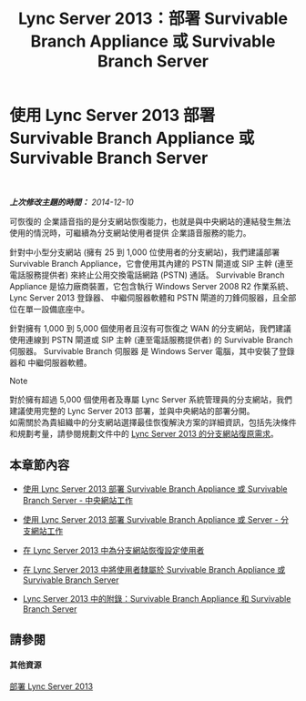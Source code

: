 ﻿---
title: Lync Server 2013：部署 Survivable Branch Appliance 或 Survivable Branch Server
TOCTitle: 部署 Survivable Branch Appliance 或 Survivable Branch Server
ms:assetid: cb780c14-dc5f-41ba-8092-f20ae905bd16
ms:mtpsurl: https://technet.microsoft.com/zh-tw/library/Gg398849(v=OCS.15)
ms:contentKeyID: 49292336
ms.date: 08/10/2015
mtps_version: v=OCS.15
ms.translationtype: HT
---

# 使用 Lync Server 2013 部署 Survivable Branch Appliance 或 Survivable Branch Server

 

_**上次修改主題的時間：** 2014-12-10_

可恢復的 企業語音指的是分支網站恢復能力，也就是與中央網站的連結發生無法使用的情況時，可繼續為分支網站使用者提供 企業語音服務的能力。

針對中小型分支網站 (擁有 25 到 1,000 位使用者的分支網站)，我們建議部署 Survivable Branch Appliance，它會使用其內建的 PSTN 閘道或 SIP 主幹 (連至電話服務提供者) 來終止公用交換電話網路 (PSTN) 通話。 Survivable Branch Appliance 是協力廠商裝置，它包含執行 Windows Server 2008 R2 作業系統、 Lync Server 2013 登錄器、 中繼伺服器軟體和 PSTN 閘道的刀鋒伺服器，且全部位在單一設備底座中。

針對擁有 1,000 到 5,000 個使用者且沒有可恢復之 WAN 的分支網站，我們建議使用連線到 PSTN 閘道或 SIP 主幹 (連至電話服務提供者) 的 Survivable Branch 伺服器。 Survivable Branch 伺服器 是 Windows Server 電腦，其中安裝了登錄器和 中繼伺服器軟體。

> [!NOTE]
> 對於擁有超過 5,000 個使用者及專屬 Lync Server 系統管理員的分支網站，我們建議使用完整的 Lync Server 2013 部署，並與中央網站的部署分開。<br />
> 如需關於為貴組織中的分支網站選擇最佳恢復解決方案的詳細資訊，包括先決條件和規劃考量，請參閱規劃文件中的 <a href="lync-server-2013-branch-site-resiliency-requirements.md">Lync Server 2013 的分支網站復原需求</a>。


## 本章節內容

  - [使用 Lync Server 2013 部署 Survivable Branch Appliance 或 Survivable Branch Server - 中央網站工作](lync-server-2013-deploying-a-survivable-branch-appliance-or-server-central-site-tasks.md)

  - [使用 Lync Server 2013 部署 Survivable Branch Appliance 或 Server - 分支網站工作](lync-server-2013-deploy-a-survivable-branch-appliance-or-server-branch-site-task.md)

  - [在 Lync Server 2013 中為分支網站恢復設定使用者](lync-server-2013-configuring-users-for-branch-site-resiliency.md)

  - [在 Lync Server 2013 中將使用者隸屬於 Survivable Branch Appliance 或 Survivable Branch Server](lync-server-2013-home-users-on-a-survivable-branch-appliance-or-server.md)

  - [Lync Server 2013 中的附錄：Survivable Branch Appliance 和 Survivable Branch Server](lync-server-2013-appendices-survivable-branch-appliances-and-servers.md)

## 請參閱

#### 其他資源

[部署 Lync Server 2013](lync-server-2013-deploying-lync-server.md)

